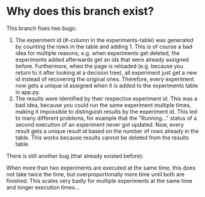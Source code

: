# Why does this branch exist?

This branch fixes two bugs:

1. The experiment id (#-column in the experiments-table) was generated by counting the rows in the table and adding 1. This is of course a bad idea for multiple reasons, e.g. when experiments get deleted, the experiments added afterwards get an ids that were already assigned before. Furthermore, when the page is reloaded (e.g. because you return to it after looking at a decision tree), all experiment just get a new id instead of recovering the original ones. Therefore, every experiment now gets a unique id assigned when it is added to the experiments table in app.py.
2. The results were identified by their respective experiment id. This was a bad idea, because you could run the same experiment multiple times, making it impossible to distinguish results by the experiment id. This led to many different problems, for example that the "Running..." status of a second execution of an experiment never got updated. Now, every result gets a unique result id based on the number of rows already in the table. This works because results cannot be deleted from the results table.

There is still another bug (that already existed before):

When more than two experiments are executed at the same time, this does not take twice the time, but overproportionally more time until both are finished. This scales very badly for multiple experiments at the same time and longer execution times...
